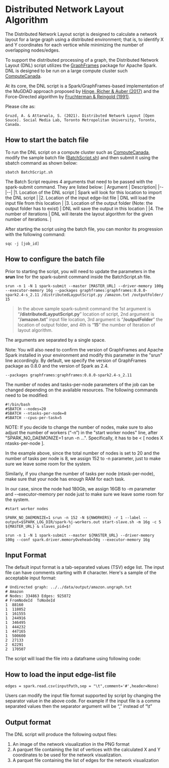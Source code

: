 
# Distributed Network Layout Algorithm

The Distributed Network Layout script is designed to calculate a network layout for a large graph using a distributed environment; that is, to identify X and Y coordinates for each vertice while minimizing the number of overlapping nodes/edges.

To support the distributed processing of a graph, the Distributed Network Layout (DNL) script utilizes the [GraphFrames](https://graphframes.github.io/graphframes/docs/_site/index.html) package for Apache Spark. DNL is designed to be run on a large compute cluster such [ComputeCanada](https://www.computecanada.ca/).

At its core, the DNL script is a Spark/GraphFrames-based implementation of the MuGDAD approach proposed by [Hinge, Richer & Auber (2017)](https://hal.archives-ouvertes.fr/hal-01516889/document) and the Force-Directed algorithm by [Fruchterman & Reingold (1991)](https://doi.org/10.1002/spe.4380211102).

Please cite as:
    
    Gruzd, A. & Attarwala, S. (2021). Distributed Network Layout [Open Souce]. Social Media Lab, Toronto Metropolitan University, Toronto, Canada.


## How to start the batch file

To run the DNL script on a compute cluster such as [ComputeCanada](https://www.computecanada.ca/), modify the sample batch file ([BatchScript.sh](https://github.com/SocialMediaLab/distributed-network-layout/blob/main/BatchScript.s)) and then submit it using the sbatch command as shown below:

    sbatch BatchScript.sh

The Batch Script requires 4 arguments that need to be passed with the spark-submit command. They are listed below:
| Argument | Description|
|--|--|
|1. Location of the DNL script | Spark will look for this location to import the DNL script |
|2. Location of the input edge-list file | DNL will load the input file from this location |
|3. Location of the output folder (Note: the output folder has to exist) | DNL will save the output in this location |
|4. The number of iterations | DNL will iterate the layout algorithm for the given number of iterations.  |

 
After starting the script using the batch file, you can monitor its progression with the following command:

    sqc -j [job_id]


## How to configure the batch file
Prior to starting the script, you will need to update the parameters in the **srun** line for the spark-submit command inside the BatchScript.sh file. 

    srun -n 1 -N 1 spark-submit --master [MASTER_URL] --driver-memory 100g --executor-memory 16g --packages graphframes:graphframes:0.8.0-spark2.4-s_2.11 /distributedLayputScript.py /amazon.txt /outputFolder/ 15

> In the above sample spark-submit command the 1st argument is
> “**/distributedLayputScript.py**” location of script, 2nd argument is
> “**/amazon.txt**” input file location, 3rd argument is
> “**/outputFolder**” the location of output folder, and 4th is “**15**”
> the number of Iteration of layout algorithm.

The arguments are separated by a single space.

Note:  You will also need to confirm the version of GraphFrames and Apache Spark installed in your environment and modify this parameter in the "srun" line accordingly.  By default, we specify the version of GraphFrames package as 0.8.0 and the version of Spark as 2.4.

    --packages graphframes:graphframes:0.8.0-spark2.4-s_2.11

The number of nodes and tasks-per-node parameters of the job can be changed depending on the available resources. The following commands need to be modified:

    #!/bin/bash
    #SBATCH --nodes=20
    #SBATCH --ntasks-per-node=8
    #SBATCH --cpus-per-task=5


NOTE: If you decide to change the number of nodes, make sure to also adjust the number of workers  (“-n”) in the "start worker nodes" line, after "SPARK_NO_DAEMONIZE=1 srun -n ...". Specifically, it has to be < [ nodes X ntasks-per-node ].

In the example above, since the total number of nodes is set to 20 and the number of tasks per node is 8, we assign 152 to -n parameter, just to make sure we leave some room for the system.

Similarly, if you change the number of tasks per node (ntask-per-node), make sure that your node has enough RAM for each task.

In our case, since the node had 180Gb, we assign 16GB to -m parameter and --executor-memory per node just to make sure we leave some room for the system.

    #start worker nodes
    
    SPARK_NO_DAEMONIZE=1 srun -n 152 -N ${NWORKERS} -r 1 --label --output=$SPARK_LOG_DIR/spark-%j-workers.out start-slave.sh -m 16g -c 5 ${MASTER_URL} & slaves_pid=$!
    
    srun -n 1 -N 1 spark-submit --master ${MASTER_URL} --driver-memory 100g --conf spark.driver.memoryOvehead=50g --executor-memory 16g

## Input Format

The default input format is a tab-separated values (TSV) edge list. The input file can have comments starting with # character. Here's a sample of the acceptable input format:

    # Undirected graph: ../../data/output/amazon.ungraph.txt
    # Amazon
    # Nodes: 334863 Edges: 925872
    # FromNodeId  ToNodeId
    1  88160 
    1  118052
    1  161555
    1  244916
    1  346495
    1  444232
    1  447165
    1  500600
    2  27133
    2  62291
    2  170507

The script will load the file into a dataframe using following code:

## How to load the input edge-list file

    edges = spark.read.csv(inputPath,sep = "\t",comment='#',header=None)

Users can modify the input file format supported by script by changing the separator value in the above code. For example if the input file is a comma separated values then the separator argument will be “,” instead of “\t”

## Output format

The DNL script will produce the following output files:

 1. An image of the network visualization in the PNG format
 2. A parquet file containing the list of vertices with the calculated X and Y coordinates to be used for the network visualization. 
 3. A parquet file containing the list of edges for the network visualization 
